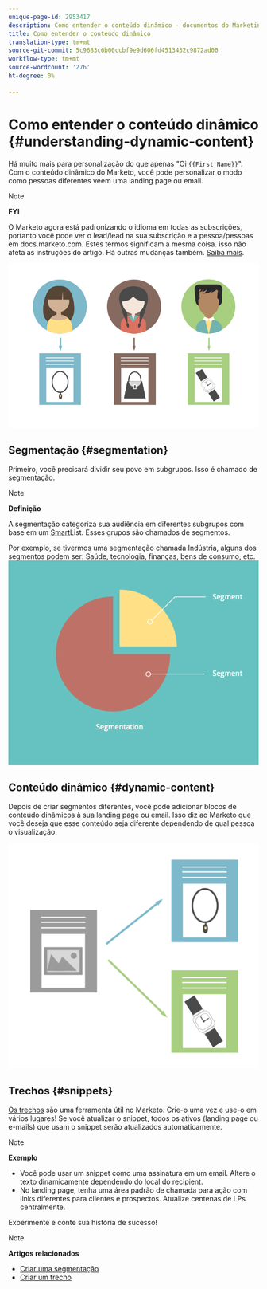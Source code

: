 ```yaml
---
unique-page-id: 2953417
description: Como entender o conteúdo dinâmico - documentos do Marketing - Documentação do produto
title: Como entender o conteúdo dinâmico
translation-type: tm+mt
source-git-commit: 5c9683c6b00ccbf9e9d606fd4513432c9872ad00
workflow-type: tm+mt
source-wordcount: '276'
ht-degree: 0%

---
```



# Como entender o conteúdo dinâmico {#understanding-dynamic-content}

Há muito mais para personalização do que apenas &quot;Oi `{{First Name}}`&quot;. Com o conteúdo dinâmico do Marketo, você pode personalizar o modo como pessoas diferentes veem uma landing page ou email.

>[!NOTE]
>
>**FYI**
>
>O Marketo agora está padronizando o idioma em todas as subscrições, portanto você pode ver o lead/lead na sua subscrição e a pessoa/pessoas em docs.marketo.com. Estes termos significam a mesma coisa. isso não afeta as instruções do artigo. Há outras mudanças também. [Saiba mais](http://docs.marketo.com/display/DOCS/Updates+to+Marketo+Terminology).

![](assets/artboard-1.png)

## Segmentação {#segmentation}

Primeiro, você precisará dividir seu povo em subgrupos. Isso é chamado de [segmentação](create-a-segmentation.md).

>[!NOTE]
>
>**Definição**
>
>A segmentação categoriza sua audiência em diferentes subgrupos com base em um [Smart](../../../../product-docs/core-marketo-concepts/smart-campaigns/understanding-smart-campaigns.md)List. Esses grupos são chamados de segmentos.

Por exemplo, se tivermos uma segmentação chamada Indústria, alguns dos segmentos podem ser: Saúde, tecnologia, finanças, bens de consumo, etc.   ![](assets/artboard-2.png)

## Conteúdo dinâmico {#dynamic-content}

Depois de criar segmentos diferentes, você pode adicionar blocos de conteúdo dinâmicos à sua landing page ou email. Isso diz ao Marketo que você deseja que esse conteúdo seja diferente dependendo de qual pessoa o visualização.

![](assets/artboard-3.png)

## Trechos {#snippets}

[Os trechos](../../../../product-docs/personalization/segmentation-and-snippets/snippets/create-a-snippet.md) são uma ferramenta útil no Marketo. Crie-o uma vez e use-o em vários lugares! Se você atualizar o snippet, todos os ativos (landing page ou e-mails) que usam o snippet serão atualizados automaticamente.

>[!NOTE]
>
>**Exemplo**
>
>* Você pode usar um snippet como uma assinatura em um email. Altere o texto dinamicamente dependendo do local do recipient.
>* No landing page, tenha uma área padrão de chamada para ação com links diferentes para clientes e prospectos. Atualize centenas de LPs centralmente.

>



Experimente e conte sua história de sucesso!

>[!NOTE]
>
>**Artigos relacionados**
>
>* [Criar uma segmentação](create-a-segmentation.md)
>* [Criar um trecho](../../../../product-docs/personalization/segmentation-and-snippets/snippets/create-a-snippet.md)

>



